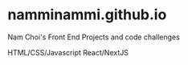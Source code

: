 # namminammi.github.io

Nam Choi's Front End Projects and code challenges

HTML/CSS/Javascript 
React/NextJS
